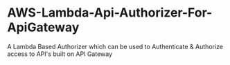 # AWS-Lambda-Api-Authorizer-For-ApiGateway
A Lambda Based Authorizer which can be used to Authenticate &amp; Authorize access to API's built on API Gateway
